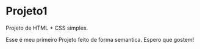 # Projeto1
Projeto de HTML + CSS simples.

Esse é meu primeiro Projeto feito de forma semantica. Espero que gostem!
